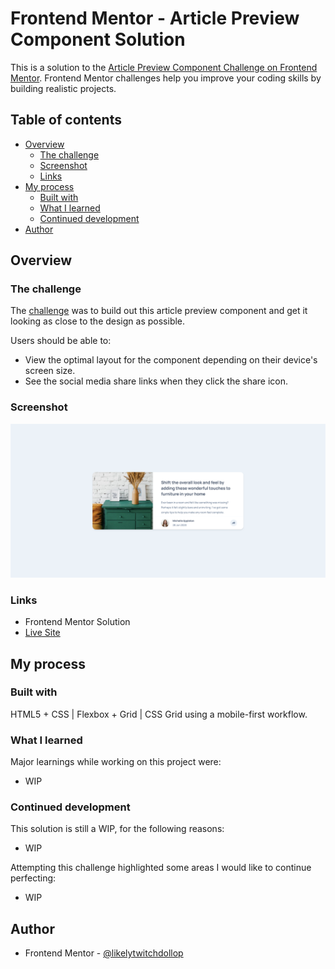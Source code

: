 # Frontend Mentor - Article Preview Component Solution

This is a solution to the [Article Preview Component Challenge on Frontend Mentor](https://www.frontendmentor.io/challenges/article-preview-component-dYBN_pYFT). Frontend Mentor challenges help you improve your coding skills by building realistic projects. 

## Table of contents

- [Overview](#overview)
  - [The challenge](#the-challenge)
  - [Screenshot](#screenshot)
  - [Links](#links)
- [My process](#my-process)
  - [Built with](#built-with)
  - [What I learned](#what-i-learned)
  - [Continued development](#continued-development)
- [Author](#author)

## Overview

### The challenge

The [challenge](https://www.frontendmentor.io/challenges/profile-card-component-cfArpWshJ) was to build out this article preview component and get it looking as close to the design as possible.

Users should be able to:

- View the optimal layout for the component depending on their device's screen size.
- See the social media share links when they click the share icon.

### Screenshot

![My Solution](./solution.png)

### Links

- Frontend Mentor Solution
- [Live Site](https://frontend-mentor-newbie-projects.github.io/04-article-preview-component/)

## My process

### Built with

HTML5 + CSS | Flexbox + Grid | CSS Grid using a mobile-first workflow.

### What I learned

Major learnings while working on this project were:

- WIP

### Continued development

This solution is still a WIP, for the following reasons:

- WIP

Attempting this challenge highlighted some areas I would like to continue perfecting:

- WIP

## Author

- Frontend Mentor - [@likelytwitchdollop](https://www.frontendmentor.io/profile/likelytwitchdollop)


